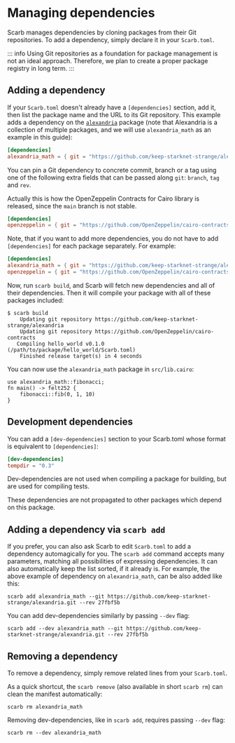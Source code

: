 # Managing dependencies

Scarb manages dependencies by cloning packages from their Git repositories.
To add a dependency, simply declare it in your `Scarb.toml`.

::: info
Using Git repositories as a foundation for package management is not an ideal
approach. Therefore, we plan to create a proper package registry in long term.
:::

## Adding a dependency

If your `Scarb.toml` doesn't already have a `[dependencies]` section, add it, then list the package name and the URL to
its Git repository.
This example adds a dependency on the [`alexandria`](https://github.com/keep-starknet-strange/alexandria) package (note
that Alexandria is a collection of multiple packages, and we will use `alexandria_math` as an example in this guide):

```toml
[dependencies]
alexandria_math = { git = "https://github.com/keep-starknet-strange/alexandria.git" }
```

You can pin a Git dependency to concrete commit, branch or a tag using one of the following extra fields that can be
passed along `git`: `branch`, `tag` and `rev`.

Actually this is how the OpenZeppelin Contracts for Cairo library is released, since the `main` branch is not stable.

```toml
[dependencies]
openzeppelin = { git = "https://github.com/OpenZeppelin/cairo-contracts.git", tag = "v0.7.0-rc.0" }
```

Note, that if you want to add more dependencies, you do not have to add `[dependencies]` for each package separately. For example:

```toml
[dependencies]
alexandria_math = { git = "https://github.com/keep-starknet-strange/alexandria.git" }
openzeppelin = { git = "https://github.com/OpenZeppelin/cairo-contracts.git", tag = "v0.7.0-rc.0" }
```

Now, run `scarb build`, and Scarb will fetch new dependencies and all of their dependencies.
Then it will compile your package with all of these packages included:

```shell
$ scarb build
    Updating git repository https://github.com/keep-starknet-strange/alexandria
    Updating git repository https://github.com/OpenZeppelin/cairo-contracts
   Compiling hello_world v0.1.0 (/path/to/package/hello_world/Scarb.toml)
    Finished release target(s) in 4 seconds
```

You can now use the `alexandria_math` package in `src/lib.cairo`:

```cairo
use alexandria_math::fibonacci;
fn main() -> felt252 {
    fibonacci::fib(0, 1, 10)
}
```

## Development dependencies

You can add a `[dev-dependencies]` section to your Scarb.toml whose format is equivalent to `[dependencies]`:

```toml
[dev-dependencies]
tempdir = "0.3"
```
Dev-dependencies are not used when compiling a package for building, but are used for compiling tests.

These dependencies are not propagated to other packages which depend on this package.

## Adding a dependency via `scarb add`

If you prefer, you can also ask Scarb to edit `Scarb.toml` to add a dependency automagically for you.
The `scarb add` command accepts many parameters, matching all possibilities of expressing dependencies.
It can also automatically keep the list sorted, if it already is.
For example, the above example of dependency on `alexandria_math`, can be also added like this:

```shell
scarb add alexandria_math --git https://github.com/keep-starknet-strange/alexandria.git --rev 27fbf5b
```

You can add dev-dependencies similarly by passing `--dev` flag:

```shell
scarb add --dev alexandria_math --git https://github.com/keep-starknet-strange/alexandria.git --rev 27fbf5b
```

## Removing a dependency

To remove a dependency, simply remove related lines from your `Scarb.toml`.

As a quick shortcut, the `scarb remove` (also available in short `scarb rm`) can clean the manifest automatically:

```shell
scarb rm alexandria_math
```

Removing dev-dependencies, like in `scarb add`, requires passing `--dev` flag:

```shell
scarb rm --dev alexandria_math
```
